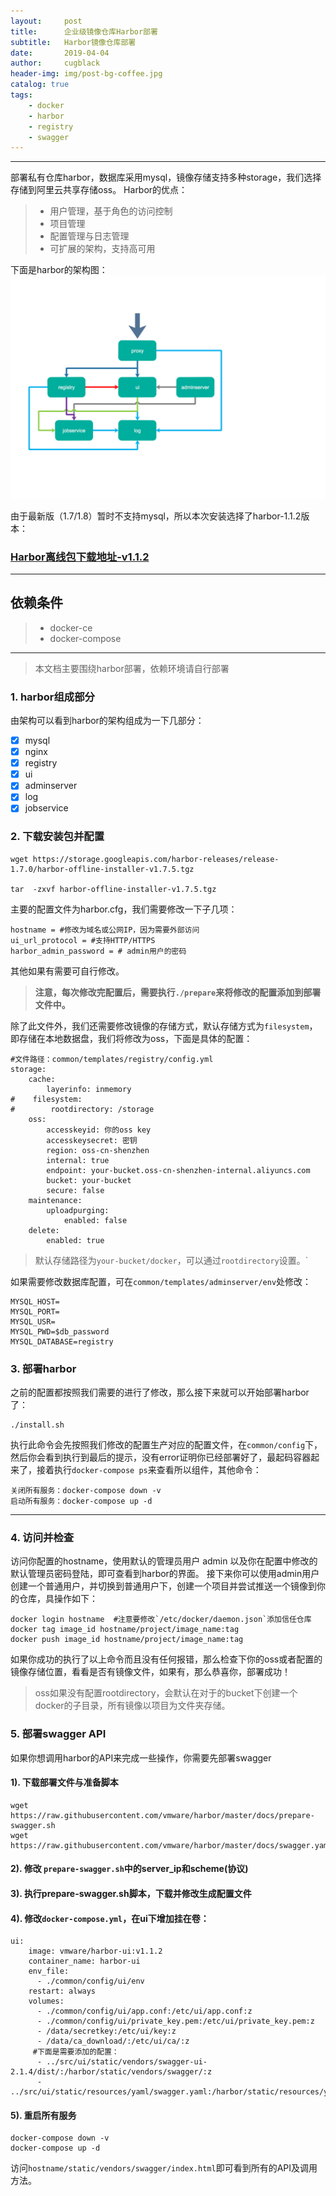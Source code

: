 ```yaml
---
layout:     post
title:      企业级镜像仓库Harbor部署
subtitle:   Harbor镜像仓库部署
date:       2019-04-04
author:     cugblack
header-img: img/post-bg-coffee.jpg
catalog: true
tags:
    - docker
    - harbor
    - registry
    - swagger
---
```



------

部署私有仓库harbor，数据库采用mysql，镜像存储支持多种storage，我们选择存储到阿里云共享存储oss。 Harbor的优点：

> * 用户管理，基于角色的访问控制
> * 项目管理
> * 配置管理与日志管理
> * 可扩展的架构，支持高可用

下面是harbor的架构图：
![harbor-architectual](https://github.com/cugblack/cugblack.github.io/blob/master/img/post-bg-harbor.jpg)

由于最新版（1.7/1.8）暂时不支持mysql，所以本次安装选择了harbor-1.1.2版本：

### [Harbor离线包下载地址-v1.1.2](https://storage.googleapis.com/harbor-releases/release-1.7.0/harbor-offline-installer-v1.7.5.tgz)



------

## 依赖条件

>* docker-ce
>* docker-compose

---

> 本文档主要围绕harbor部署，依赖环境请自行部署

### 1. harbor组成部分

由架构可以看到harbor的架构组成为一下几部分：

- [X] mysql
- [X] nginx
- [x] registry
- [x] ui
- [x] adminserver
- [X] log
- [X] jobservice

### 2. 下载安装包并配置

```
wget https://storage.googleapis.com/harbor-releases/release-1.7.0/harbor-offline-installer-v1.7.5.tgz

tar  -zxvf harbor-offline-installer-v1.7.5.tgz 

```

主要的配置文件为harbor.cfg，我们需要修改一下子几项：

```
hostname = #修改为域名或公网IP，因为需要外部访问
ui_url_protocol = #支持HTTP/HTTPS
harbor_admin_password = # admin用户的密码
```
其他如果有需要可自行修改。

>**注意，每次修改完配置后，需要执行`./prepare`来将修改的配置添加到部署文件中。**

除了此文件外，我们还需要修改镜像的存储方式，默认存储方式为`filesystem`，即存储在本地数据盘，我们将修改为oss，下面是具体的配置：


```
#文件路径：common/templates/registry/config.yml
storage:
    cache:
        layerinfo: inmemory
#    filesystem:
#        rootdirectory: /storage
    oss:
        accesskeyid: 你的oss key
        accesskeysecret: 密钥
        region: oss-cn-shenzhen
        internal: true
        endpoint: your-bucket.oss-cn-shenzhen-internal.aliyuncs.com
        bucket: your-bucket
        secure: false
    maintenance:
        uploadpurging:
            enabled: false
    delete:
        enabled: true
```
> 默认存储路径为`your-bucket/docker`，可以通过`rootdirectory`设置。`

如果需要修改数据库配置，可在`common/templates/adminserver/env`处修改：

```
MYSQL_HOST=
MYSQL_PORT=
MYSQL_USR=
MYSQL_PWD=$db_password
MYSQL_DATABASE=registry
```




### 3. 部署harbor

之前的配置都按照我们需要的进行了修改，那么接下来就可以开始部署harbor了：

```
./install.sh
```
执行此命令会先按照我们修改的配置生产对应的配置文件，在`common/config`下，然后你会看到执行到最后的提示，没有error证明你已经部署好了，最起码容器起来了，接着执行`docker-compose ps`来查看所以组件，其他命令：

```
关闭所有服务：docker-compose down -v
启动所有服务：docker-compose up -d
```
---

### 4. 访问并检查

访问你配置的hostname，使用默认的管理员用户 admin 以及你在配置中修改的默认管理员密码登陆，即可查看到harbor的界面。
接下来你可以使用admin用户创建一个普通用户，并切换到普通用户下，创建一个项目并尝试推送一个镜像到你的仓库，具操作如下：

```
docker login hostname  #注意要修改`/etc/docker/daemon.json`添加信任仓库
docker tag image_id hostname/project/image_name:tag
docker push image_id hostname/project/image_name:tag
```

如果你成功的执行了以上命令而且没有任何报错，那么检查下你的oss或者配置的镜像存储位置，看看是否有镜像文件，如果有，那么恭喜你，部署成功！

>oss如果没有配置rootdirectory，会默认在对于的bucket下创建一个docker的子目录，所有镜像以项目为文件夹存储。

### 5. 部署swagger API

如果你想调用harbor的API来完成一些操作，你需要先部署swagger


#### 1). 下载部署文件与准备脚本
```
wget https://raw.githubusercontent.com/vmware/harbor/master/docs/prepare-swagger.sh 
wget https://raw.githubusercontent.com/vmware/harbor/master/docs/swagger.yaml
```
#### 2). 修改 `prepare-swagger.sh`中的server_ip和scheme(协议)

#### 3). 执行prepare-swagger.sh脚本，下载并修改生成配置文件

#### 4). 修改`docker-compose.yml`，在ui下增加挂在卷：

```
ui:
    image: vmware/harbor-ui:v1.1.2
    container_name: harbor-ui
    env_file:
      - ./common/config/ui/env
    restart: always
    volumes:
      - ./common/config/ui/app.conf:/etc/ui/app.conf:z
      - ./common/config/ui/private_key.pem:/etc/ui/private_key.pem:z
      - /data/secretkey:/etc/ui/key:z
      - /data/ca_download/:/etc/ui/ca/:z
     #下面是需要添加的配置：
      - ../src/ui/static/vendors/swagger-ui-2.1.4/dist/:/harbor/static/vendors/swagger/:z
      - ../src/ui/static/resources/yaml/swagger.yaml:/harbor/static/resources/yaml/swagger.yaml:z
```

#### 5). 重启所有服务
```
docker-compose down -v
docker-compose up -d 
```

访问`hostname/static/vendors/swagger/index.html`即可看到所有的API及调用方法。

